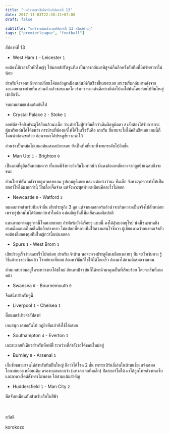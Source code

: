 ```yaml
---
title: "บทวิจารณ์พรีเมียร์ลีกสัปดาห์ที่ 13"
date: 2017-11-03T22:30:11+07:00
draft: false

subtitle: "บทวิจารณ์หลังเกมสัปดาห์ที่ 13 สไตล์บ้านๆ"
tags: ["premierleague", "football"]
---
```


สัปดาห์ที่ 13
+ West Ham `1` - Leicester `1`

คงต้องใช้เวลาสักพักใหญ่ๆ ให้มอยส์ปรับจูนทีม เป็นการกลับมาพิสูจน์กึ๋นอีกครั้งกับทีมที่มีทรัพยากรไม่น้อย

สำหรับจิ้งจอกหลังจากเปลี่ยนโค้ชแล้วดูเหมือนเล่นมีชีวิตชีวาขึ้นเยอะเลย มาเรชเริ่มกลับมาหลังจากงอแงอยากจะย้ายทีม ส่วนตัวแล้วชอบแมคไกวร์มาก หากเล่นดีอย่างดีต่อไปคงไม่พ้นโดยสอยไปทีมใหญ่เข้าสักวัน

จบเกมเสมอแบ่งแต้มกันไป

+ Crystal Palace `2` - Stoke `1`

ลอฟตัส-ชีคยิงประตูได้อีกแล้วนะเนี่ย ว่าแต่ทำไมปู่ทำทีมดีกว่าเดิมผิดหูผิดตา สงสัยต้องได้รับการกระตุ้นหรือเล่นไล่โค้ชหว่า การบ้านที่ต้องแก้ให้ได้ในเร็ววันคือ เกมรับ ที่แทบจะไม่ได้คลีนชีตเลย เกมนี้ก็โดนนำก่อนซะด้วย ก่อนจะมาได้ประตูชัยจากซาโก้

ส่วนช่างปั้นหม้อไม่เสมอต้นเสมอปลายเลย ยังเป็นทีมที่ยากที่จะยกระดับไปอีกขั้น

+ Man Utd `1` - Brighton `0`

เป็นเกมที่ดูอึดอัดพอสมควร ทั้งเกมมีจังหวะยิงกันไม่มากนัก ผีแดงต้องอาศัยดวงจากลูกยิงแฉลบถึงจะชนะ

ส่วนไบรท์ตัน หลังจากดูมาหลายเกม รูปเกมดูดีเลยแหละ แต่อย่างว่านะ ทีมเล็ก จังหวะรุกควรทำให้เป็นสกอร์ให้ได้มากกว่านี้ ปีกเลี้ยงจี๊ดจ้าด แต่จังหวะสุดท้ายเหมือนคิดอะไรไม่ออก

+ Newcastle `0` - Watford `3`

หมดสภาพสำหรับทีมเจ้าถิ่น เสียประตูถึง 3 ลูก แต่จากผลสกอร์แล้วน่าจะเกินความเป็นจริงไปสักหน่อย เพราะรูปเกมไม่ได้ด้อยกว่าเท่าใดนัก
แต่เผอิญวันนี้ทีมเยือนคมผิดปกติ

แตนอาละวาดฤดูกาลนี้โหดเลยแหละ ถ้าฟอร์มยังดีเรื่อยๆ แบบนี้ คงได้ลุ้นบอลยุโรป นัดนี้ชนะขาดถึงสามเม็ดแถมเก็บคลีนชีตอีกต่างหาก ไม่แปลกที่หลายทีมให้ความสนใจซิลวา ผู้เขียนคาดว่าอนาคตเจ้าตัวคงต้องลิ้มลองคุมทีมใหญ่กว่านี้แน่นอลลล

+ Spurs `1` - West Brom `1`

เสียประตูเร็วง่ายและเร็วไปหน่อย สำหรับเจ้าบ้าน พอจะทวงประตูคืนเหมือนหลายๆ ทีมจะเริ่มจับทาง รู้วิธีแก้ทางของทีมแล้ว โจทย์ยากที่พอช
ต้องหาวิธีแก้ไขให้ได้โดยเร็ว ต้องมาไล่ตามตีเสมอจากเคน

ส่วนเวสบรอมอยู่ในระหว่างหาโค้ชใหม่ อัพเดทปัจจุบันก็ได้พาดิวมาคุมเป็นที่เรียบร้อย โดยจะเริ่มที่เกมหน้า

+ Swansea `0` - Bournemouth `0`

จืดสนิทสำหรับคู่นี้

+ Liverpool `1` - Chelsea `1`

บิ๊กแมตช์ประจำสัปดาห์

เกมสนุก เสมอกันไป กฎยิงทีมเก่ายังใช้ได้เสมอ

+ Southampton `4` - Everton  `1`

เละเทะเลยทีเดียวสำหรับท็อฟฟี่ ระหว่างที่กำลังรอโค้ชคนใหม่อยู่

+ Burnley `0` - Arsenal `1`

เก็บชัยชนะมาจนได้สำหรับทีมปืนใหญ่ ถือว่าได้โชค 2 ชั้น เพราะเบิร์นลี่เล่นในบ้านแข็งแกร่งเสมอ โอกาสเยอะเหมือนเดิม ครองบอลมากกว่า (แหงละเจอทีมเล็ก) ปิดสกอร์ไม่ได้ มาได้ลูกโทษช่วงทดเจ็บและลาคาเซ็ตต์สังหารไม่พลาด ได้สามแต้มสำคัญ

+ Huddersfield `1` - Man City `2`

หืดจับเหมือนกับสำหรับเรือใบสีฟ้า

<br><br>
สวัสดี

korokozo
